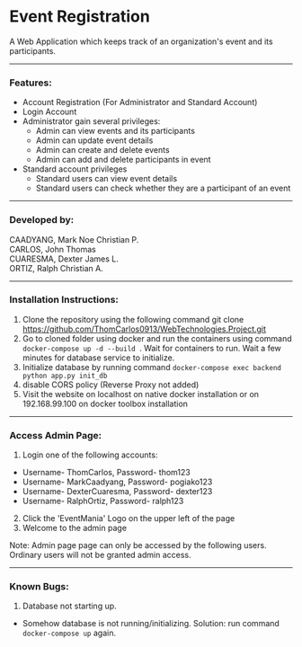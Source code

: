 # Event Registration   

A Web Application which keeps track of an organization's event and its participants.

---

### Features:  
* Account Registration (For Administrator and Standard Account)  
* Login Account  
* Administrator gain several privileges:
  * Admin can view events and its participants
  * Admin can update event details
  * Admin can create and delete events
  * Admin can add and delete participants in event
* Standard account privileges
  * Standard users can view event details
  * Standard users can check whether they are a participant of an event

---
### Developed by:  
CAADYANG, Mark Noe Christian P.  
CARLOS, John Thomas  
CUARESMA, Dexter James L.  
ORTIZ, Ralph Christian A.  

---
### Installation Instructions:
1. Clone the repository using the following command git clone https://github.com/ThomCarlos0913/WebTechnologies.Project.git
2. Go to cloned folder using docker and run the containers using command ``` docker-compose up -d --build  ```. Wait for containers to run. Wait a few minutes for database service to initialize.
3. Initialize database by running command ``` docker-compose exec backend python app.py init_db ```
4. disable CORS policy (Reverse Proxy not added)
5. Visit the website on localhost on native docker installation or on 192.168.99.100 on docker toolbox installation

---
### Access Admin Page:
1. Login one of the following accounts:
 * Username- ThomCarlos, Password- thom123
 * Username- MarkCaadyang, Password- pogiako123
 * Username- DexterCuaresma, Password- dexter123
 * Username- RalphOrtiz, Password- ralph123
2. Click the 'EventMania' Logo on the upper left of the page
3. Welcome to the admin page

Note: Admin page page can only be accessed by the following users. Ordinary users will not be granted admin access.

---
### Known Bugs:
1. Database not starting up.
 * Somehow database is not running/initializing. Solution: run command ``` docker-compose up ``` again.
